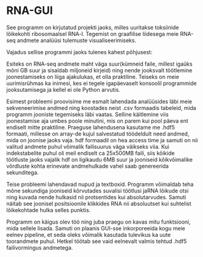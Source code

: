 RNA-GUI
=======


See programm on kirjutatud projekti jaoks, milles uuritakse toksiinide lõikekohti ribosomaalsel RNA-l.
Tegemist on graafilise liidesega meie RNA-seq andmete analüüsi tulemuste visualiseerimiseks.

Vajadus sellise programmi jaoks tulenes kahest põhjusest:

Esiteks on RNA-seq andmete maht väga suur(kümneid faile, millest igaüks mõni GB suur ja sisaldab miljoneid kirjeid) ning
nende jooksvalt töötlemine joonestamiseks on liiga ajakulukas, et olla praktiline.
Teiseks on meie uurimisrühmas ka inimesi, kes ei tegele igapäevaselt konsoolil programmide jooksutamisega ja kellel ei ole
Python arvutis.

Esimest probleemi proovisime me esmalt lahendada analüüsides läbi meie sekveneerimise andmed ning koostades neist .csv formaadis tabeleid, mida programm jooniste tegemiseks läbi vaatas. Selline käitlemine viis joonestamise aja umbes poole minutini, mis on parem kui pool päeva ent endiselt mitte praktiline. Praeguse lahendusena kasutame me .hdf5 formaati, millesse on array-de kujul salvestatud töödeldult need andmed, mida on joonise jaoks vaja. hdf formaadil on hea access time ja samuti on nii valitud andmete puhul võimalik failisuurus väga väikseks viia. Kui indekstabelite puhul oli meil endiselt ca 25x500MB faili, siis kõikide töötluste jaoks vajalik hdf on ligikaudu 6MB suur ja jooniseid kõikvõimalike võrdluste kohta erinevate andmehulkade vahel saab genereerida sekunditega.

Teise probleemi lahendavad nupud ja textboxid. Programm võimaldab teha mõne sekundiga jooniseid kõrvutades suvalisi töötlusi jaRNA lõikude otsi ning kuvada nende hulkasid nii protsentides kui absolutarvudes. Samuti näitab see joonisel positsioonile klikkides RNA nii absoluutset kui suhtelist lõikekohtade hulka selles punktis.

Programm on käigus olev töö ning juba praegu on kavas mitu funktsiooni, mida sellele lisada. Samuti on plaanis GUI-sse 
inkorporeeida kogu meie eelnev pipeline, et seda oleks võimalik kasutada tulevikus ka uute toorandmete puhul. Hetkel töötab
see vaid eelnevalt valmis tehtud .hdf5 failivormingus andmetega.

